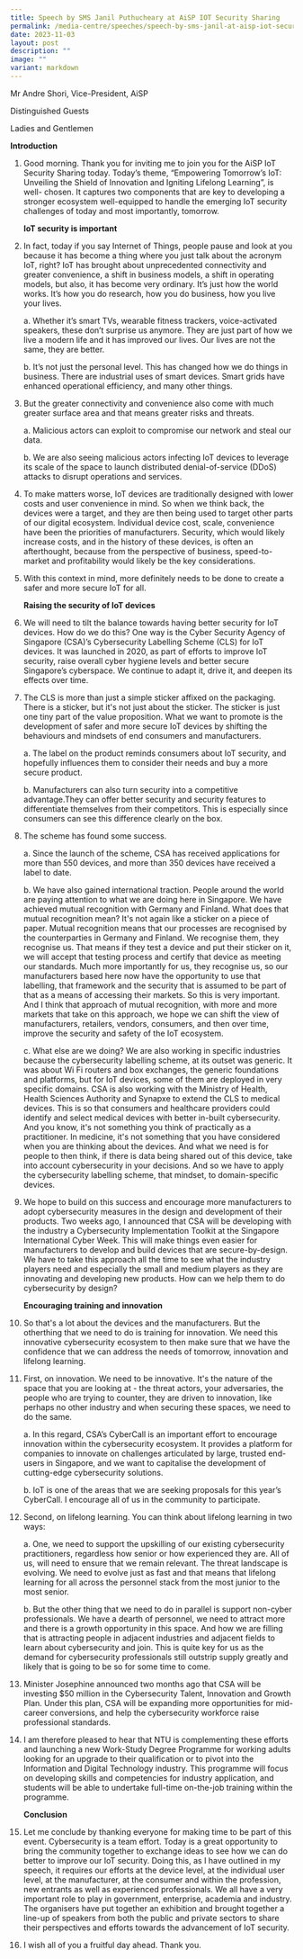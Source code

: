 ```yaml
---
title: Speech by SMS Janil Puthucheary at AiSP IOT Security Sharing
permalink: /media-centre/speeches/speech-by-sms-janil-at-aisp-iot-security-sharing/
date: 2023-11-03
layout: post
description: ""
image: ""
variant: markdown
---
```

Mr Andre Shori, Vice-President, AiSP

Distinguished Guests

Ladies and Gentlemen

**Introduction**

1. Good morning. Thank you for inviting me to join you for the AiSP IoT Security Sharing today. Today’s theme, “Empowering Tomorrow’s IoT: Unveiling the Shield of Innovation and Igniting Lifelong Learning”, is well-
chosen. It captures two components that are key to developing a stronger ecosystem well-equipped to handle the emerging IoT security challenges of
today and most importantly, tomorrow.

    **IoT security is important**

2. In fact, today if you say Internet of Things, people pause and look at you because it has become a thing where you just talk about the acronym IoT, right? IoT has brought about unprecedented connectivity and greater convenience, a shift in business models, a shift in operating models, but also, it has become very ordinary. It’s just how the world works. It’s how you
do research, how you do business, how you live your lives.

    a. Whether it’s smart TVs, wearable fitness trackers, voice-activated speakers, these don’t surprise us anymore. They are just part of how we live a modern life and it has improved our lives. Our lives
are not the same, they are better.

    b. It’s not just the personal level. This has changed how we do things in business. There are industrial uses of smart devices. Smart grids have enhanced operational efficiency, and many other things.

3. But the greater connectivity and convenience also come with much greater surface area and that means greater risks and threats.

    a. Malicious actors can exploit to compromise our network and steal our data.

    b. We are also seeing malicious actors infecting IoT devices to leverage its scale of the space to launch distributed denial-of-service (DDoS) attacks to disrupt operations and services.

4. To make matters worse, IoT devices are traditionally designed with lower costs and user convenience in mind. So when we think back, the devices were a target, and they are then being used to target other parts of our digital ecosystem. Individual device cost, scale, convenience have been the priorities of manufacturers. Security, which would likely increase costs, and in the history of these devices, is often an afterthought, because from the perspective of business, speed-to-market and profitability would likely
be the key considerations.

5. With this context in mind, more definitely needs to be done to create a safer and more secure IoT for all.

    **Raising the security of IoT devices**

6. We will need to tilt the balance towards having better security for IoT devices. How do we do this? One way is the Cyber Security Agency of Singapore (CSA)’s Cybersecurity Labelling Scheme (CLS) for IoT
devices. It was launched in 2020, as part of efforts to improve IoT security, raise overall cyber hygiene levels and better secure Singapore’s cyberspace. We continue to adapt it, drive it, and deepen its effects over
time.

7. The CLS is more than just a simple sticker affixed on the packaging. There is a sticker, but it's not just about the sticker. The sticker is just one tiny part of the value proposition. What we want to promote is the development of safer and more secure IoT devices by shifting the behaviours and mindsets of end consumers and manufacturers.

    a. The label on the product reminds consumers about IoT security, and hopefully influences them to consider their needs and buy a more secure product.

    b. Manufacturers can also turn security into a competitive advantage.They can offer better security and security features to differentiate themselves from their competitors. This is especially since consumers can see this difference clearly on the box.

8. The scheme has found some success.

    a. Since the launch of the scheme, CSA has received applications for more than 550 devices, and more than 350 devices have received a label to date.

    b. We have also gained international traction. People around the world are paying attention to what we are doing here in Singapore. We have achieved mutual recognition with Germany and Finland. What does that mutual recognition mean? It's not again like a sticker on a piece of paper. Mutual recognition means that our
processes are recognised by the counterparties in Germany and Finland. We recognise them, they recognise us. That means if they test a device and put their sticker on it, we will accept that testing
process and certify that device as meeting our standards. Much more importantly for us, they recognise us, so our manufacturers based here now have the opportunity to use that labelling, that
framework and the security that is assumed to be part of that as a means of accessing their markets. So this is very important. And I think that approach of mutual recognition, with more and more markets that take on this approach, we hope we can shift the view
of manufacturers, retailers, vendors, consumers, and then over time, improve the security and safety of the IoT ecosystem.

    c. What else are we doing? We are also working in specific industries because the cybersecurity labelling scheme, at its outset was generic. It was about Wi Fi routers and box exchanges, the generic foundations and platforms, but for IoT devices, some of them are
deployed in very specific domains. CSA is also working with the Ministry of Health, Health Sciences Authority and Synapxe to extend the CLS to medical devices. This is so that consumers and healthcare providers could identify and select medical devices with
better in-built cybersecurity. And you know, it's not something you think of practically as a practitioner. In medicine, it's not something that you have considered when you are thinking about the devices.
And what we need is for people to then think, if there is data being shared out of this device, take into account cybersecurity in your decisions. And so we have to apply the cybersecurity labelling scheme, that mindset, to domain-specific devices.

9. We hope to build on this success and encourage more manufacturers to adopt cybersecurity measures in the design and development of their products. Two weeks ago, I announced that CSA will be developing with the industry a Cybersecurity Implementation Toolkit at the Singapore International Cyber Week. This will make things even easier for manufacturers to develop and build devices that are secure-by-design. We have to take this approach all the time to see what the industry players need and especially the small and medium players as they are innovating and developing new products. How can we help them to do cybersecurity by design?

    **Encouraging training and innovation**

10. So that's a lot about the devices and the manufacturers. But the otherthing that we need to do is training for innovation. We need this innovative
cybersecurity ecosystem to then make sure that we have the confidence that we can address the needs of tomorrow, innovation and lifelong learning.

11. First, on innovation. We need to be innovative. It's the nature of the space that you are looking at - the threat actors, your adversaries, the people
who are trying to counter, they are driven to innovation, like perhaps no other industry and when securing these spaces, we need to do the same.

    a. In this regard, CSA’s CyberCall is an important effort to encourage innovation within the cybersecurity ecosystem. It provides a platform for companies to innovate on challenges articulated by large, trusted end-users in Singapore, and we want to capitalise
the development of cutting-edge cybersecurity solutions.

    b. IoT is one of the areas that we are seeking proposals for this year’s CyberCall. I encourage all of us in the community to participate.

12. Second, on lifelong learning. You can think about lifelong learning in two ways:

    a. One, we need to support the upskilling of our existing cybersecurity practitioners, regardless how senior or how experienced they are.
All of us, will need to ensure that we remain relevant. The threat landscape is evolving. We need to evolve just as fast and that means that lifelong learning for all across the personnel stack from the most junior to the most senior.

    b. But the other thing that we need to do in parallel is support non-cyber professionals. We have a dearth of personnel, we need to attract more and there is a growth opportunity in this space. And how we are filling that is attracting people in adjacent industries and adjacent fields to learn about cybersecurity and join. This is quite key for us as the demand for cybersecurity professionals still outstrip supply greatly and likely that is going to be so for some time to come.

13. Minister Josephine announced two months ago that CSA will be investing $50 million in the Cybersecurity Talent, Innovation and Growth Plan. Under this plan, CSA will be expanding more opportunities for mid-
career conversions, and help the cybersecurity workforce raise professional standards.

14. I am therefore pleased to hear that NTU is complementing these efforts and launching a new Work-Study Degree Programme for working
adults looking for an upgrade to their qualification or to pivot into the Information and Digital Technology industry. This programme will focus on developing skills and competencies for industry application, and students will be able to undertake full-time on-the-job training within the programme.

    **Conclusion**

15. Let me conclude by thanking everyone for making time to be part of this event. Cybersecurity is a team effort. Today is a great opportunity to bring the community together to exchange ideas to see how we can do better to improve our IoT security. Doing this, as I have outlined in my speech, it requires our efforts at the device level, at the individual user level, at the manufacturer, at the consumer and within the profession, new entrants as well as experienced professionals. We all have a very important
role to play in government, enterprise, academia and industry. The organisers have put together an exhibition and brought together a line-up of
speakers from both the public and private sectors to share their perspectives and efforts towards the advancement of IoT security.

16. I wish all of you a fruitful day ahead. Thank you.